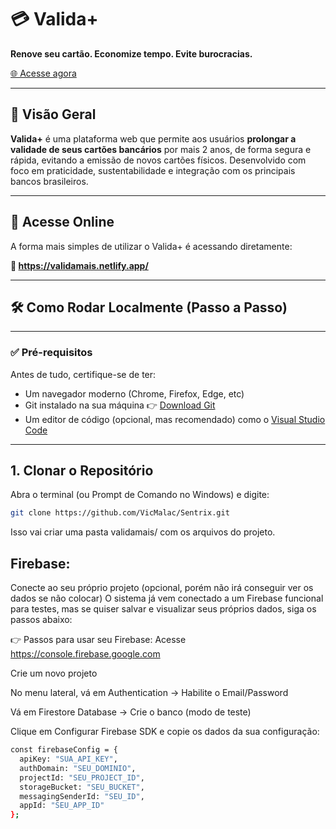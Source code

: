 # 💳 Valida+

**Renove seu cartão. Economize tempo. Evite burocracias.**

[🌐 Acesse agora](https://validamais.netlify.app/)

---

## 📌 Visão Geral

**Valida+** é uma plataforma web que permite aos usuários **prolongar a validade de seus cartões bancários** por mais 2 anos, de forma segura e rápida, evitando a emissão de novos cartões físicos. Desenvolvido com foco em praticidade, sustentabilidade e integração com os principais bancos brasileiros.

---

## 🚀 Acesse Online

A forma mais simples de utilizar o Valida+ é acessando diretamente:

**🔗 https://validamais.netlify.app/**

---

## 🛠️ Como Rodar Localmente (Passo a Passo)

---

### ✅ Pré-requisitos

Antes de tudo, certifique-se de ter:

- Um navegador moderno (Chrome, Firefox, Edge, etc)
- Git instalado na sua máquina 👉 [Download Git](https://git-scm.com/downloads)
- Um editor de código (opcional, mas recomendado) como o [Visual Studio Code](https://code.visualstudio.com/)

---

## 1. Clonar o Repositório



Abra o terminal (ou Prompt de Comando no Windows) e digite:

```bash
git clone https://github.com/VicMalac/Sentrix.git
```

Isso vai criar uma pasta validamais/ com os arquivos do projeto.


## Firebase: 
Conecte ao seu próprio projeto (opcional, porém não irá conseguir ver os dados se não colocar)
O sistema já vem conectado a um Firebase funcional para testes, mas se quiser salvar e visualizar seus próprios dados, siga os passos abaixo:

👉 Passos para usar seu Firebase:
Acesse https://console.firebase.google.com

Crie um novo projeto

No menu lateral, vá em Authentication → Habilite o Email/Password

Vá em Firestore Database → Crie o banco (modo de teste)

Clique em Configurar Firebase SDK e copie os dados da sua configuração:

```bash
const firebaseConfig = {
  apiKey: "SUA_API_KEY",
  authDomain: "SEU_DOMINIO",
  projectId: "SEU_PROJECT_ID",
  storageBucket: "SEU_BUCKET",
  messagingSenderId: "SEU_ID",
  appId: "SEU_APP_ID"
};